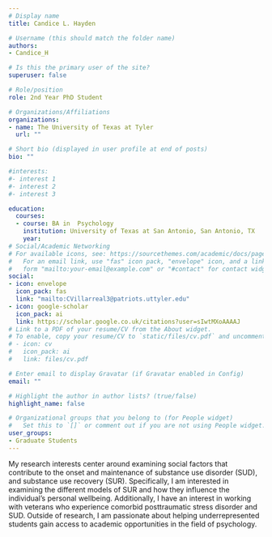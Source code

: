 ```yaml
---
# Display name
title: Candice L. Hayden

# Username (this should match the folder name)
authors:
- Candice_H

# Is this the primary user of the site?
superuser: false

# Role/position
role: 2nd Year PhD Student

# Organizations/Affiliations
organizations:
- name: The University of Texas at Tyler
  url: ""

# Short bio (displayed in user profile at end of posts)
bio: ""

#interests:
#- interest 1
#- interest 2
#- interest 3

education:
  courses:
  - course: BA in  Psychology
    institution: University of Texas at San Antonio, San Antonio, TX
    year: 
# Social/Academic Networking
# For available icons, see: https://sourcethemes.com/academic/docs/page-builder/#icons
#   For an email link, use "fas" icon pack, "envelope" icon, and a link in the
#   form "mailto:your-email@example.com" or "#contact" for contact widget.
social:
- icon: envelope
  icon_pack: fas
  link: "mailto:CVillarreal3@patriots.uttyler.edu"
- icon: google-scholar
  icon_pack: ai
  link: https://scholar.google.co.uk/citations?user=sIwtMXoAAAAJ
# Link to a PDF of your resume/CV from the About widget.
# To enable, copy your resume/CV to `static/files/cv.pdf` and uncomment the lines below.
# - icon: cv
#   icon_pack: ai
#   link: files/cv.pdf

# Enter email to display Gravatar (if Gravatar enabled in Config)
email: ""

# Highlight the author in author lists? (true/false)
highlight_name: false

# Organizational groups that you belong to (for People widget)
#   Set this to `[]` or comment out if you are not using People widget.
user_groups:
- Graduate Students
---
```

My research interests center around examining social factors that contribute to the onset and maintenance of substance use disorder (SUD), and substance use recovery (SUR). Specifically, I am interested in examining the different models of SUR and how they influence the individual’s personal wellbeing. Additionally, I have an interest in working with veterans who experience comorbid posttraumatic stress disorder and SUD. Outside of research, I am passionate about helping underrepresented students gain access to academic opportunities in the field of psychology.
